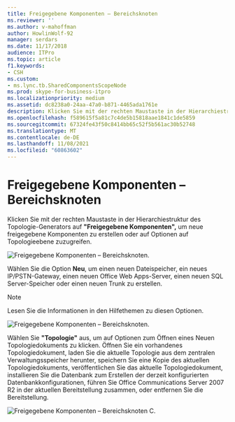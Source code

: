 ```yaml
---
title: Freigegebene Komponenten – Bereichsknoten
ms.reviewer: ''
ms.author: v-mahoffman
author: HowlinWolf-92
manager: serdars
ms.date: 11/17/2018
audience: ITPro
ms.topic: article
f1.keywords:
- CSH
ms.custom:
- ms.lync.tb.SharedComponentsScopeNode
ms.prod: skype-for-business-itpro
ms.localizationpriority: medium
ms.assetid: dc8238a0-24aa-47a0-b871-4465ada1761e
description: Klicken Sie mit der rechten Maustaste in der Hierarchiestruktur des Topologie-Generators auf "Freigegebene Komponenten", um neue freigegebene Komponenten zu erstellen oder auf Optionen auf Topologieebene zuzugreifen.
ms.openlocfilehash: f589615f5a81c7c4de5b15818aae1841c1de5859
ms.sourcegitcommit: 67324fe43f50c8414bb65c52f5b561ac30b52748
ms.translationtype: MT
ms.contentlocale: de-DE
ms.lasthandoff: 11/08/2021
ms.locfileid: "60863602"
---
```

# <a name="shared-components-scope-node"></a>Freigegebene Komponenten – Bereichsknoten
 
Klicken Sie mit der rechten Maustaste in der Hierarchiestruktur des Topologie-Generators auf **"Freigegebene Komponenten",** um neue freigegebene Komponenten zu erstellen oder auf Optionen auf Topologieebene zuzugreifen.
  
![Freigegebene Komponenten – Bereichsknoten.](../../media/Shared_Components_Scope_Node.jpg)
  
Wählen Sie die Option **Neu**, um einen neuen Dateispeicher, ein neues IP/PSTN-Gateway, einen neuen Office Web Apps-Server, einen neuen SQL Server-Speicher oder einen neuen Trunk zu erstellen.
  
> [!NOTE]
> Lesen Sie die Informationen in den Hilfethemen zu diesen Optionen. 
  
![Freigegebene Komponenten – Bereichsknoten.](../../media/Shared_Components_Scope_NodeB.jpg)
  
Wählen Sie **"Topologie"** aus, um auf Optionen zum Öffnen eines Neuen Topologiedokuments zu klicken. Öffnen Sie ein vorhandenes Topologiedokument, laden Sie die aktuelle Topologie aus dem zentralen Verwaltungsspeicher herunter, speichern Sie eine Kopie des aktuellen Topologiedokuments, veröffentlichen Sie das aktuelle Topologiedokument, installieren Sie die Datenbank zum Erstellen der derzeit konfigurierten Datenbankkonfigurationen, führen Sie Office Communications Server 2007 R2 in der aktuellen Bereitstellung zusammen, oder entfernen Sie die Bereitstellung.
  
![Freigegebene Komponenten – Bereichsknoten C.](../../media/Shared_Components_Scope_NodeC.jpg)
  

